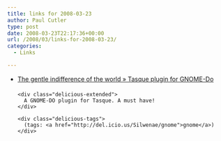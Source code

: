 ```yaml
---
title: links for 2008-03-23
author: Paul Cutler
type: post
date: 2008-03-23T22:17:36+00:00
url: /2008/03/links-for-2008-03-23/
categories:
  - Links

---
```

<ul class="delicious">
  <li>
    <div class="delicious-link">
      <a href="http://damino.ca/?p=15">The gentle indifference of the world » Tasque plugin for GNOME-Do</a>
    </div>
    
    <div class="delicious-extended">
      A GNOME-DO plugin for Tasque. A must have!
    </div>
    
    <div class="delicious-tags">
      (tags: <a href="http://del.icio.us/Silwenae/gnome">gnome</a>)
    </div>
  </li>
</ul>